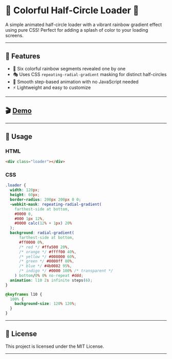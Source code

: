 # 🌈 Colorful Half-Circle Loader 🎨

A simple animated half-circle loader with a vibrant rainbow gradient effect using pure CSS! Perfect for adding a splash of color to your loading screens.

---

## 🚀 Features

- 🌟 Six colorful rainbow segments revealed one by one
- 🎭 Uses CSS `repeating-radial-gradient` masking for distinct half-circles
- 🔄 Smooth step-based animation with no JavaScript needed
- ⚡ Lightweight and easy to customize

---

## 🎬 [Demo]()

---

## 🎯 Usage

### HTML

```html
<div class="loader"></div>
```

### CSS

```css
.loader {
  width: 120px;
  height: 60px;
  border-radius: 200px 200px 0 0;
  -webkit-mask: repeating-radial-gradient(
    farthest-side at bottom,
    #0000 0,
    #000 1px 12%,
    #0000 calc(12% + 1px) 20%
  );
  background: radial-gradient(
      farthest-side at bottom,
      #ff0000 0%,
      /* red */ #ffa500 20%,
      /* orange */ #ffff00 40%,
      /* yellow */ #008000 60%,
      /* green */ #0000ff 80%,
      /* blue */ #4b0082 95%,
      /* indigo */ #0000 100% /* transparent */
    ) bottom/0% 0% no-repeat #ddd;
  animation: l10 2s infinite steps(6);
}

@keyframes l10 {
  100% {
    background-size: 120% 120%;
  }
}
```

---

## 📄 License

This project is licensed under the MIT License.

---
